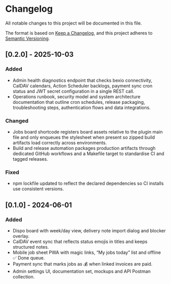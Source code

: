 # Changelog

All notable changes to this project will be documented in this file.

The format is based on [Keep a Changelog](https://keepachangelog.com/en/1.0.0/), and this project adheres to [Semantic Versioning](https://semver.org/spec/v2.0.0.html).

## [0.2.0] - 2025-10-03
### Added
- Admin health diagnostics endpoint that checks bexio connectivity, CalDAV calendars, Action Scheduler backlogs, payment sync cron status and JWT secret configuration in a single REST call. 
- Operations runbook, security model and system architecture documentation that outline cron schedules, release packaging, troubleshooting steps, authentication flows and data integrations.

### Changed
- Jobs board shortcode registers board assets relative to the plugin main file and only enqueues the stylesheet when present so zipped build artifacts load correctly across environments.
- Build and release automation packages production artifacts through dedicated GitHub workflows and a Makefile target to standardise CI and tagged releases.

### Fixed
- npm lockfile updated to reflect the declared dependencies so CI installs use consistent versions.

## [0.1.0] - 2024-06-01
### Added
- Dispo board with week/day view, delivery note import dialog and blocker overlay.
- CalDAV event sync that reflects status emojis in titles and keeps structured notes.
- Mobile job sheet PWA with magic links, “My jobs today” list and offline ✅ Done queue.
- Payment sync that marks jobs as 💰 when linked invoices are paid.
- Admin settings UI, documentation set, mockups and API Postman collection.
